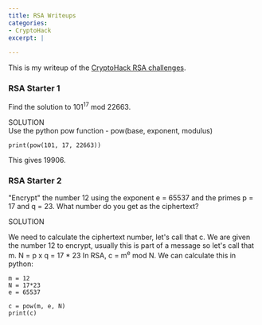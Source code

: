 ```yaml
---
title: RSA Writeups
categories:
- CryptoHack
excerpt: |
  
---
```


This is my writeup of the [CryptoHack RSA challenges](https://cryptohack.org/challenges/rsa).


### RSA Starter 1

Find the solution to 101<sup>17</sup> mod 22663.


SOLUTION <br>
Use the python pow function - pow(base, exponent, modulus)
```
print(pow(101, 17, 22663))
```
This gives 19906.

### RSA Starter 2

"Encrypt" the number 12 using the exponent e = 65537 and the primes p = 17 and q = 23. What number do you get as the ciphertext?


SOLUTION

We need to calculate the ciphertext number, let's call that c. 
We are given the number 12 to encrypt, usually this is part of a message so let's call that m. 
N = p x q = 17 * 23
In RSA, c = m<sup>e</sup> mod N.
We can calculate this in python:
```
m = 12
N = 17*23
e = 65537

c = pow(m, e, N)
print(c)
```
